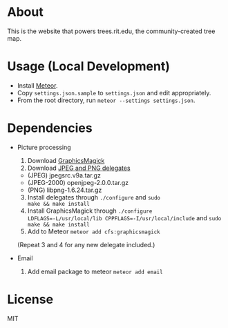 
About
=====

This is the website that powers trees.rit.edu, the community-created tree map.


Usage (Local Development)
=========================

- Install [Meteor].
- Copy `settings.json.sample` to `settings.json` and edit appropriately.
- From the root directory, run `meteor --settings settings.json`.


Dependencies
============
- Picture processing
  1. Download [GraphicsMagick]
  2. Download [JPEG and PNG delegates]
    - (JPEG) jpegsrc.v9a.tar.gz
    - (JPEG-2000) openjpeg-2.0.0.tar.gz
    - (PNG) libpng-1.6.24.tar.gz
  3. Install delegates through <code>./configure</code> and <code>sudo make && make install</code>
  4. Install GraphicsMagick through <code>./configure LDFLAGS=-L/usr/local/lib CPPFLAGS=-I/usr/local/include</code> and <code>sudo make && make install</code>
  5. Add to Meteor <code>meteor add cfs:graphicsmagick</code>

  (Repeat 3 and 4 for any new delegate included.)

- Email
  1. Add email package to meteor <code>meteor add email</code>

License
=======

MIT

[Meteor]:https://www.meteor.com/
[GraphicsMagick]:http://www.graphicsmagick.org/download.html
[JPEG and PNG delegates]:http://www.imagemagick.org/download/delegates/
